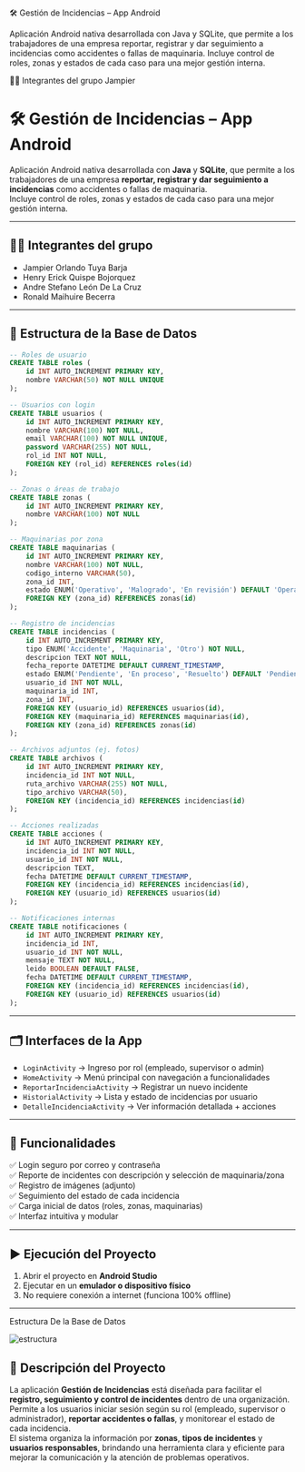 🛠️ Gestión de Incidencias – App Android

Aplicación Android nativa desarrollada con Java y SQLite, que permite a los trabajadores de una empresa reportar, registrar y dar seguimiento a incidencias como accidentes o fallas de maquinaria.
Incluye control de roles, zonas y estados de cada caso para una mejor gestión interna.

👨‍💻 Integrantes del grupo
Jampier 
# 🛠️ Gestión de Incidencias – App Android

Aplicación Android nativa desarrollada con **Java** y **SQLite**, que permite a los trabajadores de una empresa **reportar, registrar y dar seguimiento a incidencias** como accidentes o fallas de maquinaria.  
Incluye control de roles, zonas y estados de cada caso para una mejor gestión interna.

---

## 👨‍💻 Integrantes del grupo

- Jampier Orlando Tuya Barja  
- Henry Erick Quispe Bojorquez  
- Andre Stefano León De La Cruz  
- Ronald Maihuire Becerra

---

## 🧠 Estructura de la Base de Datos

```sql
-- Roles de usuario
CREATE TABLE roles (
    id INT AUTO_INCREMENT PRIMARY KEY,
    nombre VARCHAR(50) NOT NULL UNIQUE
);

-- Usuarios con login
CREATE TABLE usuarios (
    id INT AUTO_INCREMENT PRIMARY KEY,
    nombre VARCHAR(100) NOT NULL,
    email VARCHAR(100) NOT NULL UNIQUE,
    password VARCHAR(255) NOT NULL,
    rol_id INT NOT NULL,
    FOREIGN KEY (rol_id) REFERENCES roles(id)
);

-- Zonas o áreas de trabajo
CREATE TABLE zonas (
    id INT AUTO_INCREMENT PRIMARY KEY,
    nombre VARCHAR(100) NOT NULL
);

-- Maquinarias por zona
CREATE TABLE maquinarias (
    id INT AUTO_INCREMENT PRIMARY KEY,
    nombre VARCHAR(100) NOT NULL,
    codigo_interno VARCHAR(50),
    zona_id INT,
    estado ENUM('Operativo', 'Malogrado', 'En revisión') DEFAULT 'Operativo',
    FOREIGN KEY (zona_id) REFERENCES zonas(id)
);

-- Registro de incidencias
CREATE TABLE incidencias (
    id INT AUTO_INCREMENT PRIMARY KEY,
    tipo ENUM('Accidente', 'Maquinaria', 'Otro') NOT NULL,
    descripcion TEXT NOT NULL,
    fecha_reporte DATETIME DEFAULT CURRENT_TIMESTAMP,
    estado ENUM('Pendiente', 'En proceso', 'Resuelto') DEFAULT 'Pendiente',
    usuario_id INT NOT NULL,
    maquinaria_id INT,
    zona_id INT,
    FOREIGN KEY (usuario_id) REFERENCES usuarios(id),
    FOREIGN KEY (maquinaria_id) REFERENCES maquinarias(id),
    FOREIGN KEY (zona_id) REFERENCES zonas(id)
);

-- Archivos adjuntos (ej. fotos)
CREATE TABLE archivos (
    id INT AUTO_INCREMENT PRIMARY KEY,
    incidencia_id INT NOT NULL,
    ruta_archivo VARCHAR(255) NOT NULL,
    tipo_archivo VARCHAR(50),
    FOREIGN KEY (incidencia_id) REFERENCES incidencias(id)
);

-- Acciones realizadas
CREATE TABLE acciones (
    id INT AUTO_INCREMENT PRIMARY KEY,
    incidencia_id INT NOT NULL,
    usuario_id INT NOT NULL,
    descripcion TEXT,
    fecha DATETIME DEFAULT CURRENT_TIMESTAMP,
    FOREIGN KEY (incidencia_id) REFERENCES incidencias(id),
    FOREIGN KEY (usuario_id) REFERENCES usuarios(id)
);

-- Notificaciones internas
CREATE TABLE notificaciones (
    id INT AUTO_INCREMENT PRIMARY KEY,
    incidencia_id INT,
    usuario_id INT NOT NULL,
    mensaje TEXT NOT NULL,
    leido BOOLEAN DEFAULT FALSE,
    fecha DATETIME DEFAULT CURRENT_TIMESTAMP,
    FOREIGN KEY (incidencia_id) REFERENCES incidencias(id),
    FOREIGN KEY (usuario_id) REFERENCES usuarios(id)
);
```

---

## 🗂️ Interfaces de la App

- `LoginActivity` → Ingreso por rol (empleado, supervisor o admin)  
- `HomeActivity` → Menú principal con navegación a funcionalidades  
- `ReportarIncidenciaActivity` → Registrar un nuevo incidente  
- `HistorialActivity` → Lista y estado de incidencias por usuario  
- `DetalleIncidenciaActivity` → Ver información detallada + acciones

---

## 🚀 Funcionalidades

✅ Login seguro por correo y contraseña  
✅ Reporte de incidentes con descripción y selección de maquinaria/zona  
✅ Registro de imágenes (adjunto)  
✅ Seguimiento del estado de cada incidencia  
✅ Carga inicial de datos (roles, zonas, maquinarias)  
✅ Interfaz intuitiva y modular

---

## ▶️ Ejecución del Proyecto

1. Abrir el proyecto en **Android Studio**  
2. Ejecutar en un **emulador o dispositivo físico**  
3. No requiere conexión a internet (funciona 100% offline)

---

Estructura De la Base de Datos 


![estructura](https://github.com/user-attachments/assets/d73f87e1-4256-4aa9-bcae-077d09e23d5d)


## 📌 Descripción del Proyecto

La aplicación **Gestión de Incidencias** está diseñada para facilitar el **registro, seguimiento y control de incidentes** dentro de una organización.  
Permite a los usuarios iniciar sesión según su rol (empleado, supervisor o administrador), **reportar accidentes o fallas**, y monitorear el estado de cada incidencia.  
El sistema organiza la información por **zonas**, **tipos de incidentes** y **usuarios responsables**, brindando una herramienta clara y eficiente para mejorar la comunicación y la atención de problemas operativos.

